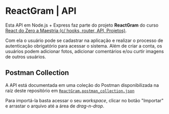 # ReactGram | API

Esta API em Node.js + Express faz parte do projeto **ReactGram** do curso [React do Zero a Maestria (c/ hooks, router, API, Projetos)](https://www.udemy.com/course/react-do-zero-a-maestria-c-hooks-router-api-projetos/?couponCode=ST6MT42324).

Com ela o usuário pode se cadastrar na aplicação e realizar o processo de autenticação obrigatório para acessar o sistema. Além de criar a conta, os usuários podem adicionar fotos, adicionar comentários e/ou curtir imagens de outros usuários.

## Postman Collection

A API está documentada em uma coleção do Postman disponibilizada na raíz deste repositório em [`ReactGram.postman_collection.json`](ReactGram.postman_collection.json)

Para importá-la basta acessar o seu *workspace*, clicar no botão "Importar" e arrastar o arquivo até a área de *drag-n-drop*.